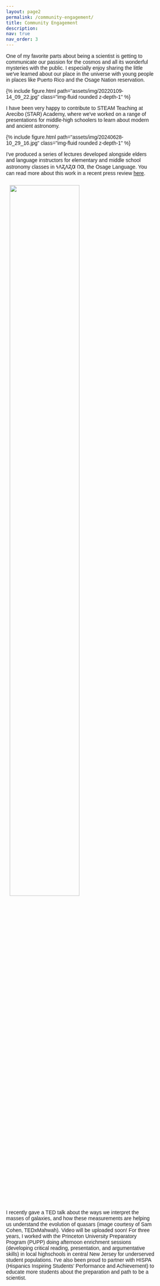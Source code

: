 ```yaml
---
layout: page2
permalink: /community-engagement/
title: Community Engagement
description: 
nav: true
nav_order: 3
---
```


One of my favorite parts about being a scientist is getting to communicate our passion for the cosmos and all its wonderful mysteries with the public. I especially enjoy sharing the little we've learned about our place in the universe with young people in places like Puerto Rico and the Osage Nation reservation. 


<style>
* {
  box-sizing: border-box;
}

body {
  margin: 0;
  font-family: Arial;
}

.header {
  text-align: center;
  padding: 32px;
}

/* Create two equal columns that floats next to each other */
.column {
  float: center;
  width: 100%;
  padding: 10px;
}

/* .column img {
  margin-top: 12px;
} */

/* Clear floats after the columns */
.row:after {
  content: "";
  display: table;
  clear: both;
}
</style>
<body>


<div class="row mt-3">
    <div class="col-sm mt-3 mt-md-0">
        {% include figure.html path="assets/img/20220109-14_09_22.jpg" class="img-fluid rounded z-depth-1" %}
    </div>
</div>


I have been very happy to contribute to STEAM Teaching at Arecibo (STAR) Academy, where we've worked on a range of presentations for middle-high schoolers to learn about modern and ancient astronomy. 


<div class="row mt-3">
    <div class="col-sm mt-3 mt-md-0">
        {% include figure.html path="assets/img/20240628-10_29_16.jpg" class="img-fluid rounded z-depth-1" %}
    </div>
</div>


I've produced a series of lectures developed alongside elders and language instructors for elementary and middle school astronomy classes in 𐓏𐒰𐓓𐒰𐓓𐒷 𐒻𐒷, the Osage Language. You can read more about this work in a recent press review <a href="https://osagenews.org/giving-back-osage-and-the-stars/">here</a>.

<!-- Photo Grid -->
<div class="row">
  <div class="column">
  <img src="../assets/img/tedx.jpg" style="width:70%">

  </div>  
</div>

I recently gave a TED talk about the ways we interpret the masses of galaxies, and how these measurements are helping us understand the evolution of quasars (image courtesy of Sam Cohen, TEDxMahwah). Video will be uploaded soon! 
For three years, I worked with the Princeton University Preparatory Program (PUPP) doing afternoon enrichment sessions (developing critical reading, presentation, and argumentative skills) in local highschools in central New Jersey for underserved student populations. 
I've also been proud to partner with HISPA (Hispanics Inspiring Students’ Performance and Achievement) to educate more students about the preparation and path to be a scientist. 
